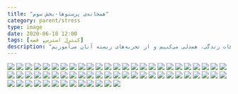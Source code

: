 ```yaml
---
title: "همخانه‌ی پرستوها-بخش سوم"
category: parent/stress
type: image
date: 2020-06-18 12:00
tags: [کنترل استرس, قصه]
description: "ما با روایت‌های دیگران از اتفاقات زندگی، همدلی می‌کنیم و از تجربه‌های زیسته آنان می‌آموزیم "
---
```


![](../../static/images/story-book-chap3-1.png)
![](../../static/images/story-book-chap3-2.png)
![](../../static/images/story-book-chap3-3.png)
![](../../static/images/story-book-chap3-4.png)
![](../../static/images/story-book-chap3-5.png)
![](../../static/images/story-book-chap3-6.png)
![](../../static/images/story-book-chap3-7.png)
![](../../static/images/story-book-chap3-8.png)
![](../../static/images/story-book-chap3-9.png)
![](../../static/images/story-book-chap3-10.png)
![](../../static/images/story-book-chap3-11.png)
![](../../static/images/story-book-chap3-12.png)
![](../../static/images/story-book-chap3-13.png)
![](../../static/images/story-book-chap3-14.png)
![](../../static/images/story-book-chap3-15.png)
![](../../static/images/story-book-chap3-16.png)
![](../../static/images/story-book-chap3-17.png)
![](../../static/images/story-book-chap3-18.png)
![](../../static/images/story-book-chap3-19.png)
![](../../static/images/story-book-chap3-20.png)
![](../../static/images/story-book-chap3-21.png)
![](../../static/images/story-book-chap3-22.png)
![](../../static/images/story-book-chap3-23.png)
![](../../static/images/story-book-chap3-24.png)
![](../../static/images/story-book-chap3-25.png)
![](../../static/images/story-book-chap3-26.png)
![](../../static/images/story-book-chap3-27.png)
![](../../static/images/story-book-chap3-28.png)
![](../../static/images/story-book-chap3-29.png)
![](../../static/images/story-book-chap3-30.png)
![](../../static/images/story-book-chap3-31.png)
![](../../static/images/story-book-chap3-32.png)
![](../../static/images/story-book-chap3-33.png)
![](../../static/images/story-book-chap3-34.png)
![](../../static/images/story-book-chap3-35.png)
![](../../static/images/story-book-chap3-36.png)
![](../../static/images/story-book-chap3-37.png)
![](../../static/images/story-book-chap3-38.png)
![](../../static/images/story-book-chap3-39.png)
![](../../static/images/story-book-chap3-40.png)
![](../../static/images/story-book-chap3-41.png)
![](../../static/images/story-book-chap3-42.png)
![](../../static/images/story-book-chap3-43.png)
![](../../static/images/story-book-chap3-44.png)
![](../../static/images/story-book-chap3-45.png)
![](../../static/images/story-book-chap3-46.png)
![](../../static/images/story-book-chap3-47.png)
![](../../static/images/story-book-chap3-48.png)
![](../../static/images/story-book-chap3-49.png)
![](../../static/images/story-book-chap3-50.png)
![](../../static/images/story-book-chap3-51.png)
![](../../static/images/story-book-chap3-52.png)
![](../../static/images/story-book-chap3-53.png)
![](../../static/images/story-book-chap3-54.png)
![](../../static/images/story-book-chap3-55.png)
![](../../static/images/story-book-chap3-56.png)
![](../../static/images/story-book-chap3-57.png)
![](../../static/images/story-book-chap3-58.png)
![](../../static/images/story-book-chap3-59.png)
![](../../static/images/story-book-chap3-60.png)
![](../../static/images/story-book-chap3-61.png)
![](../../static/images/story-book-chap3-62.png)
![](../../static/images/story-book-chap3-63.png)
